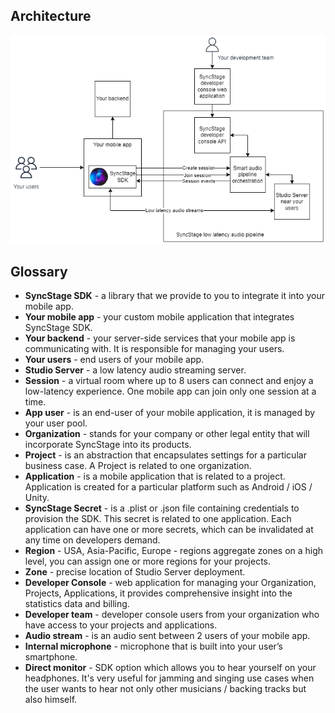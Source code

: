 ## Architecture

![alt SyncStage architecture](assets/architecture.png "SyncStage architecture")

## Glossary

* __SyncStage SDK__ - a library that we provide to you to integrate it into your mobile app.
*  __Your mobile app__ - your custom mobile application that integrates SyncStage SDK.
*  __Your backend__ - your server-side services that your mobile app is communicating with. It is responsible for managing your users.
*  __Your users__ - end users of your mobile app.
*  __Studio Server__ - a low latency audio streaming server.
*  __Session__ - a virtual room where up to 8 users can connect and enjoy a low-latency experience. One mobile app can join only one session at a time.
*  __App user__ - is an end-user of your mobile application, it is managed by your user pool.
*  __Organization__ - stands for your company or other legal entity that will incorporate SyncStage into its products.
*  __Project__ - is an abstraction that encapsulates settings for a particular business case. A Project is related to one organization.
*  __Application__ - is a mobile application that is related to a project. Application is created for a particular platform such as Android / iOS / Unity.
*  __SyncStage Secret__ - is a .plist or .json file containing credentials to provision the SDK. This secret is related to one application. Each application can have one or more secrets, which can be invalidated at any time on developers demand.
*  __Region__ - USA, Asia-Pacific, Europe - regions aggregate zones on a high level, you can assign one or more regions for your projects.
*  __Zone__ - precise location of Studio Server deployment.
*  __Developer Console__ - web application for managing your Organization, Projects, Applications, it provides comprehensive insight into the statistics data and billing.
*  __Developer team__ - developer console users from your organization who have access to your projects and applications.
*  __Audio stream__ - is an audio sent between 2 users of your mobile app.
*  __Internal microphone__ - microphone that is built into your user’s smartphone.
*  __Direct monitor__ - SDK option which allows you to hear yourself on your headphones. It's very useful for jamming and singing use cases when the user wants to hear not only other musicians / backing tracks but also himself.
